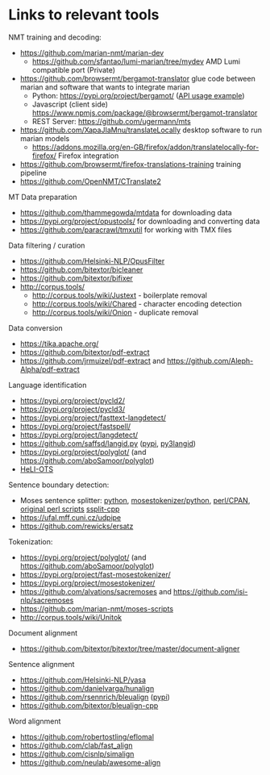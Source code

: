# Links to relevant tools


NMT training and decoding:

* https://github.com/marian-nmt/marian-dev
  * https://github.com/sfantao/lumi-marian/tree/mydev AMD Lumi compatible port (Private)
* https://github.com/browsermt/bergamot-translator glue code between marian and software that wants to integrate marian
  * Python: https://pypi.org/project/bergamot/ ([API usage example](https://github.com/browsermt/bergamot-translator/blob/main/bindings/python/cmds.py#L71-L99))
  * Javascript (client side) https://www.npmjs.com/package/@browsermt/bergamot-translator
  * REST Server: https://github.com/ugermann/mts
* https://github.com/XapaJIaMnu/translateLocally desktop software to run marian models
  * https://addons.mozilla.org/en-GB/firefox/addon/translatelocally-for-firefox/ Firefox integration
* https://github.com/browsermt/firefox-translations-training training pipeline
* https://github.com/OpenNMT/CTranslate2


MT Data preparation

* https://github.com/thammegowda/mtdata for downloading data
* https://pypi.org/project/opustools/ for downloading and converting data
* https://github.com/paracrawl/tmxutil for working with TMX files


Data filtering / curation

* https://github.com/Helsinki-NLP/OpusFilter
* https://github.com/bitextor/bicleaner
* https://github.com/bitextor/bifixer
* http://corpus.tools/
  * http://corpus.tools/wiki/Justext - boilerplate removal
  * http://corpus.tools/wiki/Chared - character encoding detection
  * http://corpus.tools/wiki/Onion - duplicate removal


Data conversion

* https://tika.apache.org/
* https://github.com/bitextor/pdf-extract
* https://github.com/jrmuizel/pdf-extract and https://github.com/Aleph-Alpha/pdf-extract


Language identification

* https://pypi.org/project/pycld2/
* https://pypi.org/project/pycld3/
* https://pypi.org/project/fasttext-langdetect/
* https://pypi.org/project/fastspell/
* https://pypi.org/project/langdetect/
* https://github.com/saffsd/langid.py ([pypi](https://pypi.org/project/langid/), [py3langid](https://pypi.org/project/py3langid/))
* https://pypi.org/project/polyglot/ (and https://github.com/aboSamoor/polyglot)
* [HeLI-OTS](https://zenodo.org/record/6077089)


Sentence boundary detection:

* Moses sentence splitter: [python](https://pypi.org/project/sentence-splitter/), [mosestokenizer/python](https://pypi.org/project/mosestokenizer/), [perl/CPAN](https://metacpan.org/pod/Lingua::Sentence), [original perl scripts](https://www.statmt.org/europarl/v7/tools.tgz) [ssplit-cpp](https://github.com/ugermann/ssplit-cpp)
* https://ufal.mff.cuni.cz/udpipe
* https://github.com/rewicks/ersatz


Tokenization:

* https://pypi.org/project/polyglot/ (and https://github.com/aboSamoor/polyglot)
* https://pypi.org/project/fast-mosestokenizer/
* https://pypi.org/project/mosestokenizer/
* https://github.com/alvations/sacremoses and https://github.com/isi-nlp/sacremoses
* https://github.com/marian-nmt/moses-scripts
* http://corpus.tools/wiki/Unitok


Document alignment

* https://github.com/bitextor/bitextor/tree/master/document-aligner


Sentence alignment

* https://github.com/Helsinki-NLP/yasa
* https://github.com/danielvarga/hunalign
* https://github.com/rsennrich/bleualign ([pypi](https://pypi.org/project/pypi-bleualign/))
* https://github.com/bitextor/bleualign-cpp


Word alignment

* https://github.com/robertostling/eflomal
* https://github.com/clab/fast_align
* https://github.com/cisnlp/simalign
* https://github.com/neulab/awesome-align
